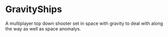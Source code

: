 # GravityShips
A multiplayer top down shooter set in space with gravity to deal with along the way as well as space anomalys. 
